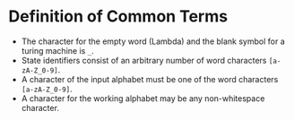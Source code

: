 # Definition of Common Terms

- The character for the empty word (Lambda) and the blank symbol for a turing machine is `_`.
- State identifiers consist of an arbitrary number of word characters `[a-zA-Z_0-9]`.
- A character of the input alphabet must be one of the word characters `[a-zA-Z_0-9]`.
- A character for the working alphabet may be any non-whitespace character.
